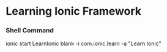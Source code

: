# Learning Ionic Framework 
<h3>Shell Command</h3>
ionic start LearnIonic blank -i com.ionic.learn -a "Learn Ionic"
